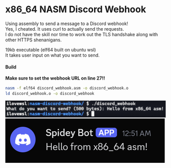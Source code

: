 # x86_64 NASM Discord Webhook
Using assembly to send a message to a Discord webhook! \
Yes, I cheated. It uses curl to actually send the requests. \
I do not have the skill nor time to work out the TLS handshake along with other HTTPS shenanigans.

19kb executable (elf64 built on ubuntu wsl) \
It takes user input on what you want to send.

#### Build
**Make sure to set the webhook URL on line 27‼**
```sh
nasm -f elf64 discord_webhook.asm -o discord_webhook.o
ld discord_webhook.o -o discord_webhook
```

![terminal](./screenshots/terminal.png) \
![discord](./screenshots/discord.png)
